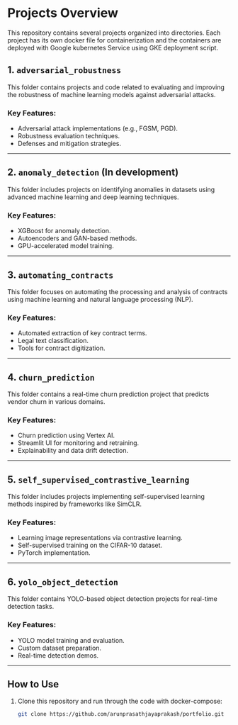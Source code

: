 # Projects Overview

This repository contains several projects organized into directories. Each project has its own docker file for containerization and the containers are deployed with Google kubernetes Service  using GKE deployment script. 

## 1. `adversarial_robustness`
This folder contains projects and code related to evaluating and improving the robustness of machine learning models against adversarial attacks.

### Key Features:
- Adversarial attack implementations (e.g., FGSM, PGD).
- Robustness evaluation techniques.
- Defenses and mitigation strategies.

---

## 2. `anomaly_detection` (In development)
This folder includes projects on identifying anomalies in datasets using advanced machine learning and deep learning techniques.

### Key Features:
- XGBoost for anomaly detection.
- Autoencoders and GAN-based methods.
- GPU-accelerated model training.

---

## 3. `automating_contracts`
This folder focuses on automating the processing and analysis of contracts using machine learning and natural language processing (NLP).

### Key Features:
- Automated extraction of key contract terms.
- Legal text classification.
- Tools for contract digitization.

---

## 4. `churn_prediction`
This folder contains a real-time churn prediction project that predicts vendor churn in various domains.

### Key Features:
- Churn prediction using Vertex AI.
- Streamlit UI for monitoring and retraining.
- Explainability and data drift detection.

---

## 5. `self_supervised_contrastive_learning`
This folder includes projects implementing self-supervised learning methods inspired by frameworks like SimCLR.

### Key Features:
- Learning image representations via contrastive learning.
- Self-supervised training on the CIFAR-10 dataset.
- PyTorch implementation.

---

## 6. `yolo_object_detection`
This folder contains YOLO-based object detection projects for real-time detection tasks.

### Key Features:
- YOLO model training and evaluation.
- Custom dataset preparation.
- Real-time detection demos.

---

## How to Use
1. Clone this repository and run through the code with docker-compose:
   ```bash
   git clone https://github.com/arunprasathjayaprakash/portfolio.git
